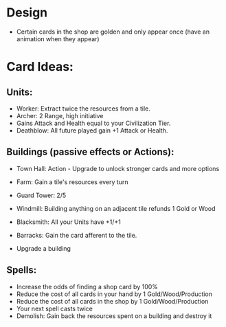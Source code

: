 ﻿# Design
- Certain cards in the shop are golden and only appear once (have an animation when they appear)

# Card Ideas:

## Units:
- Worker: Extract twice the resources from a tile.
- Archer: 2 Range, high initiative
- Gains Attack and Health equal to your Civilization Tier.
- Deathblow: All future <this> played gain +1 Attack or Health.

## Buildings (passive effects or Actions):
- Town Hall: Action - Upgrade to unlock stronger cards and more options
- Farm: Gain a tile's resources every turn
- Guard Tower: 2/5
- Windmill: Building anything on an adjacent tile refunds 1 Gold or Wood
- Blacksmith: All your Units have +1/+1

- Barracks: Gain the card afferent to the tile.

- Upgrade a building

## Spells:
- Increase the odds of finding a shop card by 100%
- Reduce the cost of all cards in your hand by 1 Gold/Wood/Production
- Reduce the cost of all cards in the shop by 1 Gold/Wood/Production
- Your next spell casts twice
- Demolish: Gain back the resources spent on a building and destroy it
